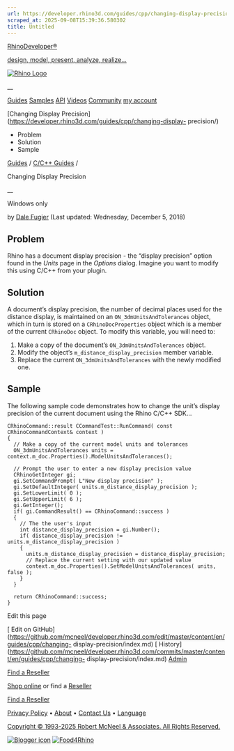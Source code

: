 ```yaml
---
url: https://developer.rhino3d.com/guides/cpp/changing-display-precision/
scraped_at: 2025-09-08T15:39:36.580302
title: Untitled
---
```


[RhinoDeveloper®](/)

[design, model, present, analyze, realize...](/)

[![Rhino Logo](https://developer.rhino3d.com/images/rhinodevlogo.png)](/)

__

[Guides](https://developer.rhino3d.com/guides)
[Samples](https://developer.rhino3d.com/samples)
[API](https://developer.rhino3d.com/api)
[Videos](https://developer.rhino3d.com/videos)
[Community](https://discourse.mcneel.com/c/rhino-developer) [my account
](https://www.rhino3d.com/my-account/ "Manage your account, licenses, and
teams")

[Changing Display
Precision](https://developer.rhino3d.com/guides/cpp/changing-display-
precision/)

  * Problem
  * Solution
  * Sample

[Guides](https://developer.rhino3d.com/en/guides/) / [C/C++
Guides](https://developer.rhino3d.com/en/guides/cpp/) /

Changing Display Precision

__

Windows only

by [Dale Fugier](https://discourse.mcneel.com/u/dale/) (Last updated:
Wednesday, December 5, 2018)

## Problem

Rhino has a document display precision - the “display precision” option found
in the _Units_ page in the _Options_ dialog. Imagine you want to modify this
using C/C++ from your plugin.

## Solution

A document’s display precision, the number of decimal places used for the
distance display, is maintained on an `ON_3dmUnitsAndTolerances` object, which
in turn is stored on a `CRhinoDocProperties` object which is a member of the
current `CRhinoDoc` object. To modify this variable, you will need to:

  1. Make a copy of the document’s `ON_3dmUnitsAndTolerances` object.
  2. Modify the object’s `m_distance_display_precision` member variable.
  3. Replace the current `ON_3dmUnitsAndTolerances` with the newly modified one.

## Sample

The following sample code demonstrates how to change the unit’s display
precision of the current document using the Rhino C/C++ SDK…

    
    
    CRhinoCommand::result CCommandTest::RunCommand( const CRhinoCommandContext& context )
    {
      // Make a copy of the current model units and tolerances
      ON_3dmUnitsAndTolerances units = context.m_doc.Properties().ModelUnitsAndTolerances();
    
      // Prompt the user to enter a new display precision value
      CRhinoGetInteger gi;
      gi.SetCommandPrompt( L"New display precision" );
      gi.SetDefaultInteger( units.m_distance_display_precision );
      gi.SetLowerLimit( 0 );
      gi.SetUpperLimit( 6 );
      gi.GetInteger();
      if( gi.CommandResult() == CRhinoCommand::success )
      {
        // The the user's input
        int distance_display_precision = gi.Number();
        if( distance_display_precision != units.m_distance_display_precision )
        {
          units.m_distance_display_precision = distance_display_precision;
          // Replace the current setting with our updated value
          context.m_doc.Properties().SetModelUnitsAndTolerances( units, false );
        }
      }
    
      return CRhinoCommand::success;
    }
    

Edit this page

[ Edit on
GitHub](https://github.com/mcneel/developer.rhino3d.com/edit/master/content/en/guides/cpp/changing-
display-precision/index.md) [
History](https://github.com/mcneel/developer.rhino3d.com/commits/master/content/en/guides/cpp/changing-
display-precision/index.md) [ Admin](https://developer.rhino3d.com/admin)

[Find a Reseller](https://www.rhino3d.com/sales)

[Shop online](https://www.rhino3d.com/store) or find a
[Reseller](https://www.rhino3d.com/sales)

[Find a Reseller](https://www.rhino3d.com/sales)

[Privacy Policy](https://www.rhino3d.com/privacy) •
[About](https://www.rhino3d.com/mcneel/about) • [Contact
Us](https://www.rhino3d.com/mcneel/contact) • [
Language](https://www.rhino3d.com/language "Change to a different region or
language")

[Copyright © 1993-2025 Robert McNeel & Associates. All Rights
Reserved.](https://www.rhino3d.com/mcneel/about)

[](https://www.facebook.com/McNeelRhinoceros/)
[](https://twitter.com/bobmcneel) [](https://www.linkedin.com/groups/75313/)
[](https://www.youtube.com/user/RhinoGuide/videos) [](https://vimeo.com/rhino)
[![Blogger
icon](https://developer.rhino3d.com/images/blogger.svg)](http://blog.rhino3d.com/)
[![Food4Rhino](https://developer.rhino3d.com/images/f4r_icon_01.svg)](https://www.food4rhino.com)

